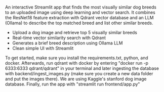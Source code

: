 An interactive Streamlit app that finds the most visually similar dog breeds to an uploaded image using deep learning and vector search. It combines the ResNet18 feature extraction with Qdrant vector database and an LLM (Ollama) to describe the top matched breed and list other similar breeds.

- Upload a dog image and retrieve top 5 visually similar breeds
- Real-time vector similarity search with Qdrant
- Generates a brief breed description using Ollama LLM
- Clean simple UI with Streamlit

To get started, make sure you install the requirements.txt, python, and docker. Afterwards, run qdrant with docker by entering "docker run -p 6333:6333 qdrant/qdrant" in your terminal and later ingesting the database with backend/ingest_images.py (make sure you create a new data folder and put the images there). We are using Kaggle's stanford dog image database. Finally, run the app with "streamlit run frontend/app.py"
